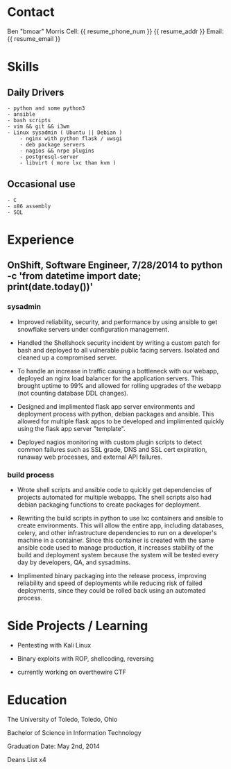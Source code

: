 # Contact
Ben "bmoar" Morris
Cell: {{ resume_phone_num }}					    {{ resume_addr }}
Email: {{ resume_email }}

# Skills

## Daily Drivers
    - python and some python3
    - ansible
    - bash scripts
    - vim && git && i3wm
    - Linux sysadmin ( Ubuntu || Debian )
        - nginx with python flask / uwsgi
        - deb package servers
        - nagios && nrpe plugins
        - postgresql-server
        - libvirt ( more lxc than kvm )

## Occasional use
    - C
    - x86 assembly
    - SQL

# Experience

## OnShift, Software Engineer, 7/28/2014 to python -c 'from datetime import date; print(date.today())'

### sysadmin

- Improved reliability, security, and performance by using
ansible to get snowflake servers under configuration management.

- Handled the Shellshock security incident by writing a custom
patch for bash and deployed to all vulnerable public facing servers.
Isolated and cleaned up a compromised server.

- To handle an increase in traffic causing a bottleneck with our webapp, 
deployed an nginx load balancer for the application servers.
This brought uptime to 99% and allowed for rolling upgrades of the 
webapp (not counting database DDL changes).

- Designed and implimented flask app server environments and deployment
process with python, debian packages and ansible. This allowed for
multiple flask apps to be developed and implimented quickly using
the flask app server "template".

- Deployed nagios monitoring with custom plugin scripts to detect
common failures such as SSL grade, DNS and SSL cert expiration,
runaway web processes, and external API failures.

### build process

- Wrote shell scripts and ansible code to quickly get dependencies of projects automated
for multiple webapps. The shell scripts also had debian packaging functions
to create packages for deployment.

- Rewriting the build scripts in python to use lxc containers and ansible to create 
environments. This will allow the entire app, including databases, celery, and other
infrastructure dependencies to run on a developer's machine in a container.
Since this container is created with the same ansible code used to manage production,
it increases stability of the build and deployment system because the system will be 
tested every day by developers, QA, and sysadmins.

- Implimented binary packaging into the release process, improving reliability and speed of deployments
while reducing risk of failed deployments, since they could be rolled back using an automated process.

# Side Projects / Learning

- Pentesting with Kali Linux

- Binary exploits with ROP, shellcoding, reversing

- currently working on overthewire CTF

# Education

The University of Toledo, Toledo, Ohio

Bachelor of Science in Information Technology

Graduation Date: May 2nd, 2014

Deans List x4
